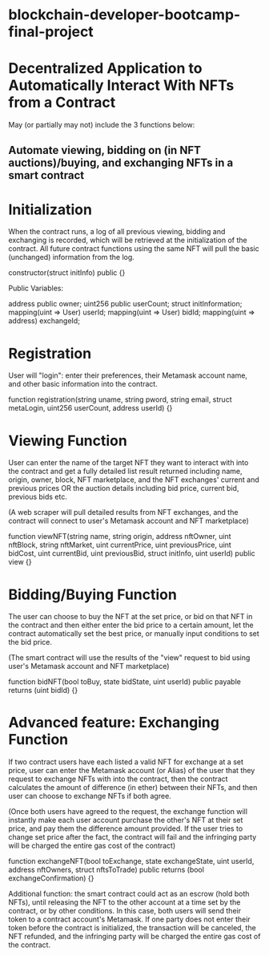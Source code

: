 # blockchain-developer-bootcamp-final-project
# Decentralized Application to Automatically Interact With NFTs from a Contract

May (or partially may not) include the 3 functions below:

## Automate viewing, bidding on (in NFT auctions)/buying, and exchanging NFTs in a smart contract

# Initialization
When the contract runs, a log of all previous viewing, bidding and exchanging is recorded, which will be retrieved at the initialization of the contract. All future contract functions using the same NFT will pull the basic (unchanged) information from the log. 

constructor(struct initInfo) public {}

Public Variables:

address public owner;
uint256 public userCount;
struct initInformation;
mapping(uint => User) userId;
mapping(uint => User) bidId;
mapping(uint => address) exchangeId;


# Registration
User will "login": enter their preferences, their Metamask account name, and other basic information into the contract.

function registration(string uname, string pword, string email, struct metaLogin, uint256 userCount, address userId) {}

# Viewing Function
User can enter the name of the target NFT they want to interact with into the contract and get a fully detailed list result returned including name, origin, owner, block, NFT marketplace, and the NFT exchanges' current and previous prices OR the auction details including bid price, current bid, previous bids etc. 

(A web scraper will pull detailed results from NFT exchanges, and the contract will connect to user's Metamask account and NFT marketplace)



function viewNFT(string name, string origin, address nftOwner, uint nftBlock, string nftMarket, uint currentPrice, uint previousPrice, uint bidCost, uint currentBid, uint previousBid, struct initInfo, uint userId) public view {}


# Bidding/Buying Function
The user can choose to buy the NFT at the set price, or bid on that NFT in the contract and then either enter the bid price to a certain amount, let the contract automatically set the best price, or manually input conditions to set the bid price. 

(The smart contract will use the results of the "view" request to bid using user's Metamask account and NFT marketplace)


function bidNFT(bool toBuy, state bidState, uint userId) 
public 
payable 
returns (uint bidId) {}




# Advanced feature: Exchanging Function
If two contract users have each listed a valid NFT for exchange at a set price, user can enter the Metamask account (or Alias) of the user that they request to exchange NFTs with into the contract, then the contract calculates the amount of difference (in ether) between their NFTs, and then user can choose to exchange NFTs if both agree. 

(Once both users have agreed to the request, the exchange function will instantly make each user account purchase the other's NFT at their set price, and pay them the difference amount provided. If the user tries to change set price after the fact, the contract will fail and the infringing party will be charged the entire gas cost of the contract)

function exchangeNFT(bool toExchange, state exchangeState, uint userId, address nftOwners, struct nftsToTrade) public returns (bool exchangeConfirmation) {}

Additional function: the smart contract could act as an escrow (hold both NFTs), until releasing the NFT to the other account at a time set by the contract, or by other conditions. In this case, both users will send their token to a contract account's Metamask. If one party does not enter their token before the contract is initialized, the transaction will be canceled, the NFT refunded, and the infringing party will be charged the entire gas cost of the contract.

